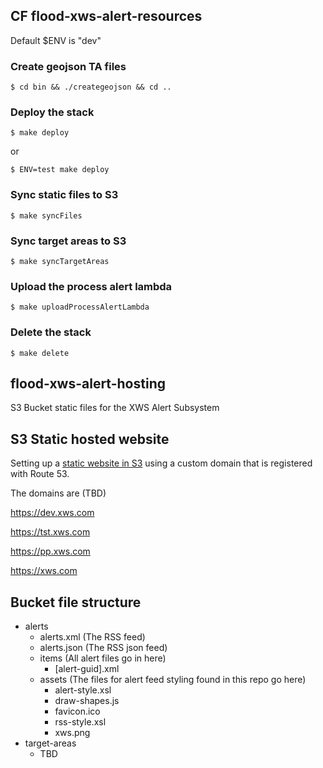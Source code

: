 ## CF flood-xws-alert-resources

Default $ENV is "dev"

### Create geojson TA files
`$ cd bin && ./creategeojson && cd ..`

### Deploy the stack
`$ make deploy`

or

`$ ENV=test make deploy`

### Sync static files to S3
`$ make syncFiles`

### Sync target areas to S3
`$ make syncTargetAreas`

### Upload the process alert lambda
`$ make uploadProcessAlertLambda`

### Delete the stack
`$ make delete`




## flood-xws-alert-hosting

S3 Bucket static files for the XWS Alert Subsystem

## S3 Static hosted website

Setting up a [static website in S3](https://docs.aws.amazon.com/AmazonS3/latest/userguide/website-hosting-custom-domain-walkthrough.html) using a custom domain that is registered with Route 53.

The domains are (TBD)

https://dev.xws.com

https://tst.xws.com

https://pp.xws.com

https://xws.com


## Bucket file structure

* alerts
  * alerts.xml (The RSS feed)
  * alerts.json (The RSS json feed)
  * items (All alert files go in here)
    * [alert-guid].xml
  * assets (The files for alert feed styling found in this repo go here)
    * alert-style.xsl
    * draw-shapes.js
    * favicon.ico
    * rss-style.xsl
    * xws.png
* target-areas
  * TBD